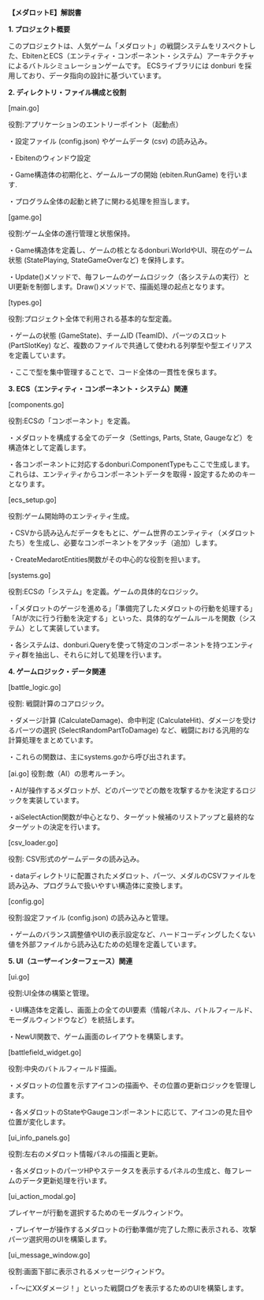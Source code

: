 **【メダロットE】解説書**


**1. プロジェクト概要**

このプロジェクトは、人気ゲーム「メダロット」の戦闘システムをリスペクトした、EbitenとECS（エンティティ・コンポーネント・システム）アーキテクチャによるバトルシミュレーションゲームです。
ECSライブラリには donburi を採用しており、データ指向の設計に基づいています。



**2. ディレクトリ・ファイル構成と役割**

[main.go]

役割:アプリケーションのエントリーポイント（起動点）

・設定ファイル (config.json) やゲームデータ (csv) の読み込み。

・Ebitenのウィンドウ設定

・Game構造体の初期化と、ゲームループの開始 (ebiten.RunGame) を行います.


・プログラム全体の起動と終了に関わる処理を担当します。


[game.go]

役割:ゲーム全体の進行管理と状態保持。

・Game構造体を定義し、ゲームの核となるdonburi.WorldやUI、現在のゲーム状態 (StatePlaying, StateGameOverなど) を保持します。

・Update()メソッドで、毎フレームのゲームロジック（各システムの実行）とUI更新を制御します。Draw()メソッドで、描画処理の起点となります。


[types.go]

役割:プロジェクト全体で利用される基本的な型定義。

・ゲームの状態 (GameState)、チームID (TeamID)、パーツのスロット (PartSlotKey) など、複数のファイルで共通して使われる列挙型や型エイリアスを定義しています。

・ここで型を集中管理することで、コード全体の一貫性を保ちます。



**3. ECS（エンティティ・コンポーネント・システム）関連**

[components.go]

役割:ECSの「コンポーネント」を定義。

・メダロットを構成する全てのデータ（Settings, Parts, State, Gaugeなど）を構造体として定義します。

・各コンポーネントに対応するdonburi.ComponentTypeもここで生成します。これらは、エンティティからコンポーネントデータを取得・設定するためのキーとなります。


[ecs_setup.go]

役割:ゲーム開始時のエンティティ生成。

・CSVから読み込んだデータをもとに、ゲーム世界のエンティティ（メダロットたち）を生成し、必要なコンポーネントをアタッチ（追加）します。

・CreateMedarotEntities関数がその中心的な役割を担います。


[systems.go]

役割:ECSの「システム」を定義。ゲームの具体的なロジック。

・「メダロットのゲージを進める」「準備完了したメダロットの行動を処理する」「AIが次に行う行動を決定する」といった、具体的なゲームルールを関数（システム）として実装しています。

・各システムは、donburi.Queryを使って特定のコンポーネントを持つエンティティ群を抽出し、それらに対して処理を行います。



**4. ゲームロジック・データ関連**

[battle_logic.go]

役割: 戦闘計算のコアロジック。

・ダメージ計算 (CalculateDamage)、命中判定 (CalculateHit)、ダメージを受けるパーツの選択 (SelectRandomPartToDamage) など、戦闘における汎用的な計算処理をまとめています。

・これらの関数は、主にsystems.goから呼び出されます。


[ai.go]
役割:敵（AI）の思考ルーチン。

・AIが操作するメダロットが、どのパーツでどの敵を攻撃するかを決定するロジックを実装しています。

・aiSelectAction関数が中心となり、ターゲット候補のリストアップと最終的なターゲットの決定を行います。

[csv_loader.go]

役割: CSV形式のゲームデータの読み込み。

・dataディレクトリに配置されたメダロット、パーツ、メダルのCSVファイルを読み込み、プログラムで扱いやすい構造体に変換します。


[config.go]

役割:設定ファイル (config.json) の読み込みと管理。

・ゲームのバランス調整値やUIの表示設定など、ハードコーディングしたくない値を外部ファイルから読み込むための処理を定義しています。



**5. UI（ユーザーインターフェース）関連**

[ui.go]

役割:UI全体の構築と管理。

・UI構造体を定義し、画面上の全てのUI要素（情報パネル、バトルフィールド、モーダルウィンドウなど）を統括します。

・NewUI関数で、ゲーム画面のレイアウトを構築します。


[battlefield_widget.go]

役割:中央のバトルフィールド描画。

・メダロットの位置を示すアイコンの描画や、その位置の更新ロジックを管理します。

・各メダロットのStateやGaugeコンポーネントに応じて、アイコンの見た目や位置が変化します。


[ui_info_panels.go]

役割:左右のメダロット情報パネルの描画と更新。

・各メダロットのパーツHPやステータスを表示するパネルの生成と、毎フレームのデータ更新処理を行います。


[ui_action_modal.go]

プレイヤーが行動を選択するためのモーダルウィンドウ。

・プレイヤーが操作するメダロットの行動準備が完了した際に表示される、攻撃パーツ選択用のUIを構築します。


[ui_message_window.go]

役割:画面下部に表示されるメッセージウィンドウ。

・「〜にXXダメージ！」といった戦闘ログを表示するためのUIを構築します。
